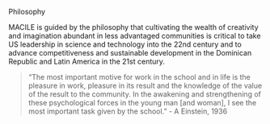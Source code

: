 Philosophy

MACILE is guided by the philosophy that cultivating the wealth of creativity and imagination abundant in less advantaged communities is critical to take US leadership in science and technology into the 22nd century and to advance competitiveness and sustainable development in the Dominican Republic and Latin America in the 21st century.

> “The most important motive for work in the school and in life is the pleasure in work, pleasure in its result and the knowledge of the value of the result to the community. In the awakening and strengthening of these psychological forces in the young man [and woman], I see the most important task given by the school.” - A Einstein, 1936




